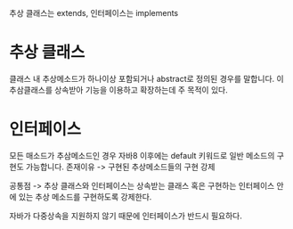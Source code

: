 추상 클래스는 extends, 인터페이스는 implements

# 추상 클래스
클래스 내 추상메소드가 하나이상 포함되거나 abstract로 정의된 경우를 말합니다.
이 추삼클래스를 상속받아 기능을 이용하고 확장하는데 주 목적이 있다.


# 인터페이스
모든 매소드가 추삼메소드인 경우 자바8 이후에는 default 키워드로 일반 메소드의 구현도 가능합니다.
존재이유 -> 구현된 추상메소드들의 구현 강제


공통점 -> 추상 클래스와 인터페이스는 상속받는 클래스 혹은 구현하는 인터페이스 안에 있는 추상 메소드를 구현하도록 강제한다.

자바가 다중상속을 지원하지 않기 때문에 인터페이스가 반드시 필요하다. 